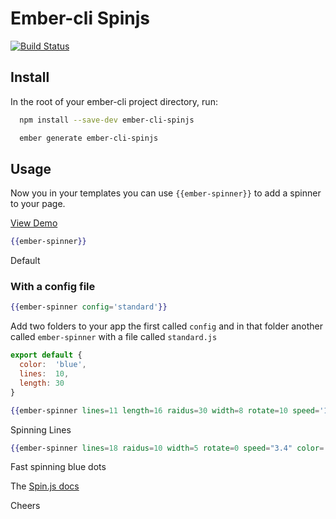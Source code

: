 # Ember-cli Spinjs
[![Build Status](https://travis-ci.org/kiwiupover/ember-cli-spinjs.svg)](https://travis-ci.org/kiwiupover/ember-cli-spinjs)

## Install
In the root of your ember-cli project directory, run:

```bash
  npm install --save-dev ember-cli-spinjs

  ember generate ember-cli-spinjs
```




## Usage
Now you in your templates you can use `{{ember-spinner}}` to add a spinner to your page.

[View Demo](http://ember-cli-spinjs.s3-website-us-east-1.amazonaws.com)

```handlebars
{{ember-spinner}}
```
Default

### With a config file
```handlebars
{{ember-spinner config='standard'}}
```
Add two folders to your app the  first called `config` and in that folder
another called `ember-spinner` with a file called `standard.js`

```javascript
export default {
  color:  'blue',
  lines:  10,
  length: 30
}
```

```handlebars
{{ember-spinner lines=11 length=16 raidus=30 width=8 rotate=10 speed='1.1' color="#ffc52e"}}
```
Spinning Lines

```handlebars
{{ember-spinner lines=18 raidus=10 width=5 rotate=0 speed="3.4" color='blue'}}
```
Fast spinning blue dots

The [Spin.js docs](http://fgnass.github.io/spin.js/)

Cheers
